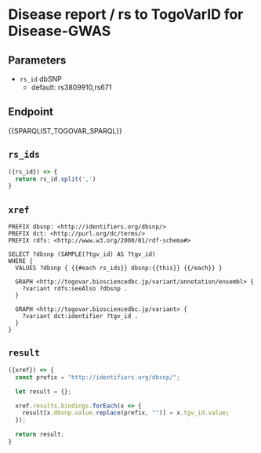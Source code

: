 # Disease report / rs to TogoVarID for Disease-GWAS

## Parameters

* `rs_id` dbSNP
  * default: rs3809910,rs671

## Endpoint

{{SPARQLIST_TOGOVAR_SPARQL}}

## `rs_ids`

```javascript
({rs_id}) => {
  return rs_id.split(',')
}
```

## `xref`

```sparql
PREFIX dbsnp: <http://identifiers.org/dbsnp/>
PREFIX dct: <http://purl.org/dc/terms/>
PREFIX rdfs: <http://www.w3.org/2000/01/rdf-schema#>

SELECT ?dbsnp (SAMPLE(?tgv_id) AS ?tgv_id)
WHERE {
  VALUES ?dbsnp { {{#each rs_ids}} dbsnp:{{this}} {{/each}} }

  GRAPH <http://togovar.biosciencedbc.jp/variant/annotation/ensembl> {
    ?variant rdfs:seeAlso ?dbsnp .
  }

  GRAPH <http://togovar.biosciencedbc.jp/variant> {
    ?variant dct:identifier ?tgv_id .
  }
}
```

## `result`

```javascript
({xref}) => {
  const prefix = "http://identifiers.org/dbsnp/";

  let result = {};

  xref.results.bindings.forEach(x => {
    result[x.dbsnp.value.replace(prefix, "")] = x.tgv_id.value;
  });

  return result;
}
```
